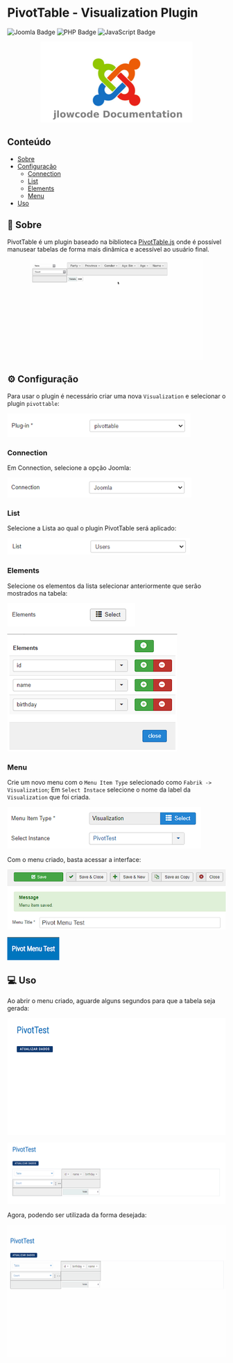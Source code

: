 # PivotTable - Visualization Plugin

![Joomla Badge](https://img.shields.io/badge/Joomla-5091CD?style=for-the-badge&logo=joomla&logoColor=white) ![PHP Badge](https://img.shields.io/badge/PHP-777BB4?style=for-the-badge&logo=php&logoColor=white) ![JavaScript Badge](https://img.shields.io/badge/JavaScript-F7DF1E?style=for-the-badge&logo=javascript&logoColor=black)

<div align="center">
  <img src="./.github/jlowcodelogo.png" width="350" />
</div>

## Conteúdo

- [Sobre](#sobre)
- [Configuração](#configuração)
  - [Connection](#connection)
  - [List](#list)
  - [Elements](#elements)
  - [Menu](#menu)
- [Uso](#configuração)

## 💭 Sobre

PivotTable é um plugin baseado na biblioteca [PivotTable.js](https://pivottable.js.org/examples/) onde é possível manusear tabelas de forma mais dinâmica e acessível ao usuário final.

<div align="center">
  <img src="./.github/pivottableexample.gif" width="400" />
</div>

## ⚙️ Configuração

Para usar o plugin é necessário criar uma nova `Visualization` e selecionar o plugin `pivottable`:

![Setup](./.github/01.png)

### Connection

Em Connection, selecione a opção Joomla:

![Connection](./.github/02.png)

### List

Selecione a Lista ao qual o plugin PivotTable será aplicado:

![List](./.github/03.png)

### Elements

Selecione os elementos da lista selecionar anteriormente que serão mostrados na tabela:

![Elements](./.github/05.png)

![Elements](./.github/06.png)

### Menu

Crie um novo menu com o `Menu Item Type` selecionado como `Fabrik -> Visualization`; Em `Select Instace` selecione o nome da label da `Visualization` que foi criada.

![Menu](./.github/04.png)

Com o menu criado, basta acessar a interface:

![Menu](./.github/07.png)

![Mneu](./.github/08.png)

## 💻 Uso

Ao abrir o menu criado, aguarde alguns segundos para que a tabela seja gerada:

![PivotTable](./.github/09.png)

![PivotTable](./.github/10.png)

Agora, podendo ser utilizada da forma desejada:

![PivotTable](./.github/example.gif)

